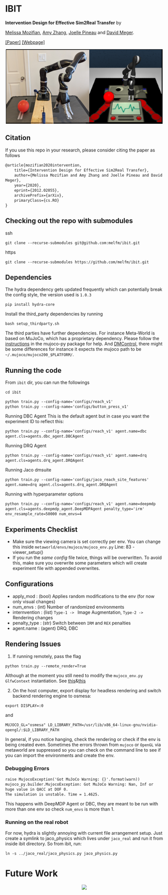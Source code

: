 # IBIT

**Intervention Design for Effective Sim2Real Transfer** by

[Melissa Mozifian](https://melfm.github.io/about.html), [Amy Zhang](https://amyzhang.github.io/), [Joelle Pineau](https://mila.quebec/en/person/joelle-pineau/) and [David Meger](https://mila.quebec/en/person/david-meger/).

[[Paper]](https://arxiv.org/abs/2012.02055) [[Webpage]](https://sites.google.com/view/ibit)

<p align="center">
  <img src="images/robot_teaser.png" />
</p>

## Citation
If you use this repo in your research, please consider citing the paper as follows
```
@article{mozifian2020intervention,
    title={Intervention Design for Effective Sim2Real Transfer},
    author={Melissa Mozifian and Amy Zhang and Joelle Pineau and David Meger},
    year={2020},
    eprint={2012.02055},
    archivePrefix={arXiv},
    primaryClass={cs.RO}
}
```

## Checking out the repo with submodules
ssh
```
git clone --recurse-submodules git@github.com:melfm/ibit.git
```

https
```
git clone --recurse-submodules https://github.com/melfm/ibit.git
```

## Dependencies
The hydra dependency gets updated frequently which can potentially break the config style, the version used is `1.0.3`
```
pip install hydra-core
```
Install the third_party dependencies by running
```
bash setup_thirdparty.sh
```

The third parties have further dependencies. For instance Meta-World is based on MuJoCo, which has a proprietary dependency.
Please follow the [instructions](https://github.com/openai/mujoco-py#install-mujoco) in the mujoco-py package for help. And [DMControl](https://github.com/deepmind/dm_control), there might be some differences for instance it expects the mujoco path to be `~/.mujoco/mujoco200_$PLATFORM/`.

## Running the code
From `ibit` dir, you can run the followings
```
cd ibit
```

```
python train.py --config-name='configs/reach_v1'
python train.py --config-name='configs/button_press_v1'
```

Running DBC Agent
This is the default agent but in case you want the experiment ID to reflect this:
```
python train.py --config-name='configs/reach_v1' agent.name=dbc agent.cls=agents.dbc_agent.DBCAgent
```

Running DRQ Agent
```
python train.py --config-name='configs/reach_v1' agent.name=drq agent.cls=agents.drq_agent.DRQAgent
```
Running Jaco dmsuite
```
python train.py --config-name='configs/jaco_reach_site_features' agent.name=drq agent.cls=agents.drq_agent.DRQAgent
```

Running with hyperparameter options
```
python train.py --config-name='configs/reach_v1' agent.name=deepmdp agent.cls=agents.deepmdp_agent.DeepMDPAgent penalty_type='irm' env_resample_rate=50000 num_envs=4
```

## Experiments Checklist
- Make sure the viewing camera is set correctly per env. You can change this inside `metaworld/envs/mujoco/mujoco_env.py` Line: 83 - viewer_setup()
- If you run the *same config* file twice, things will be overwritten. To avoid this, make sure you overwrite some parameters which will create experiment file with appended overwrites.

## Configurations
- apply_mod : (bool) Applies random modifications to the env (for now only visual changes)
- num_envs : (int) Number of randomized environments
- internvention : (list) `Type-1 -> ` Image Augmentation, `Type-2 -> ` Rendering changes
- penalty_type : (str) Switch between `IRM` and `REX` penalties
- agent.name : (agent) DRQ, DBC

## Rendering Issues
1) If running remotely, pass the flag
```
python train.py --remote_render=True
```
Although at the moment you still need to modify the `mujoco_env.py` `GlfwContext` instantiation. See [this](https://github.com/melfm/metaworld/blob/master/metaworld/envs/mujoco/mujoco_env.py#L21)&[this](https://github.com/melfm/metaworld/blob/master/metaworld/envs/mujoco/mujoco_env.py#L42)

2) On the host computer, export display for headless rendering and switch backend rendering engine to osmesa:
```
export DISPLAY=:0
```
and
```
MUJOCO_GL="osmesa" LD_LIBRARY_PATH=/usr/lib/x86_64-linux-gnu/nvidia-opengl/:$LD_LIBRARY_PATH
```

In general, if you notice hanging, check the rendering or check if the env is being created even. Sometimes the errors thrown from `mujoco` or `OpenGL` via metaworld are 
suppressed so you can check on the command line to see if you can import the environments and create the env.

### Debugging Errors
```
raise MujocoException('Got MuJoCo Warning: {}'.format(warn)) mujoco_py.builder.MujocoException: Got MuJoCo Warning: Nan, Inf or huge value in QACC at DOF 0.
The simulation is unstable. Time = 1.4625.
```
This happens with DeepMDP Agent or DBC, they are meant to be run with more than one env so check `num_envs` is more than 1.

### Running on the real robot
For now, hydra is slightly annoying with current file arrangement setup. Just create a symlink to jaco_physics which lives under `jaco_real` and run it from inside ibit directory.
So from ibit, run:
```
ln -s ../jaco_real/jaco_physics.py jaco_physics.py
```

# Future Work
<p align="center">
  <img src="images/help_jaco.gif" />
</p>
